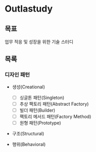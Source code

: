 # Outlastudy

## 목표

업무 적응 및 성장을 위한 기술 스터디

## 목록

### 디자인 패턴

- 생성(Creational)

    - [ ] 싱글톤 패턴(Singleton)
    - [ ] 추상 팩토리 패턴(Abstract Factory)
    - [ ] 빌더 패턴(Builder)
    - [ ] 팩토리 메서드 패턴(Factory Method)
    - [ ] 원형 패턴(Prototype)

- 구조(Structural)

- 행위(Behavioral)